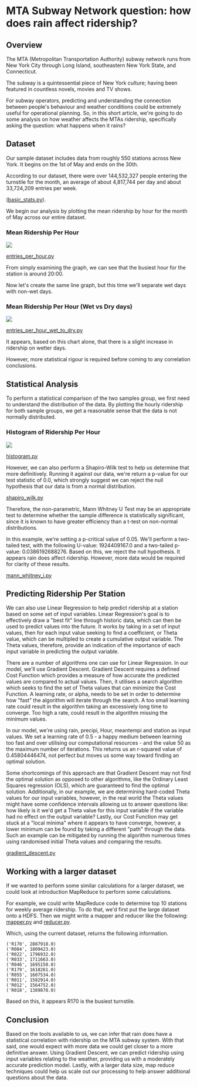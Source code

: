 # MTA Subway Network question: how does rain affect ridership?

## Overview

The MTA (Metropolitan Transportation Authority) subway network runs from New York City through Long Island, southeastern New York State, and Connecticut.

The subway is a quintessential piece of New York culture; having been featured in countless novels, movies and TV shows.

For subway operators, predicting and understanding the connection between people's behaviour and weather conditions could be extremely useful for operational planning. So, in this short article, we're going to do some analysis on how weather affects the MTAs ridership, specifically asking the question: what happens when it rains?

## Dataset

Our sample dataset includes data from roughly 550 stations across New York. It begins on the 1st of May and ends on the 30th. 

According to our dataset, there were over 144,532,327 people entering the turnstile for the month, an average of about 4,817,744 per day and about 33,724,209 entries per week.

([basic_stats.py](https://github.com/lextoumbourou/study-notes/blob/master/ud359-intro-to-data-science/final_project/basic_stats.py)).

We begin our analysis by plotting the mean ridership by hour for the month of May across our entire dataset.

### Mean Ridership Per Hour

<img src="https://raw.githubusercontent.com/lextoumbourou/study-notes/master/ud359-intro-to-data-science/final_project/images/mean-entries-per-hour.png"></img>

[entries_per_hour.py](https://github.com/lextoumbourou/study-notes/blob/master/ud359-intro-to-data-science/final_project/entries_per_hour.py)

From simply examining the graph, we can see that the busiest hour for the station is around 20:00.

Now let's create the same line graph, but this time we'll separate wet days with non-wet days.

### Mean Ridership Per Hour (Wet vs Dry days)

<img src="https://raw.githubusercontent.com/lextoumbourou/study-notes/master/ud359-intro-to-data-science/final_project/images/mean-entries-per-hour-wet-vs-dry.png"></img>

[entries_per_hour_wet_to_dry.py](https://github.com/lextoumbourou/study-notes/blob/master/ud359-intro-to-data-science/final_project/entries_per_hour_wet_to_dry.py)

It appears, based on this chart alone, that there is a slight increase in ridership on wetter days.

However, more statistical rigour is required before coming to any correlation conclusions.

## Statistical Analysis

To perform a statistical comparison of the two samples group, we first need to understand the distribution of the data. By plotting the hourly ridership for both sample groups, we get a reasonable sense that the data is not normally distributed.

### Histogram of Ridership Per Hour

<img src="https://raw.githubusercontent.com/lextoumbourou/study-notes/master/ud359-intro-to-data-science/final_project/images/histogram-entries.png"></img>

[histogram.py](https://github.com/lextoumbourou/study-notes/blob/master/ud359-intro-to-data-science/final_project/histogram.py)

However, we can also perform a Shapiro-Wilk test to help us determine that more definitively. Running it against our data, we're return a p-value for our test statistic of 0.0, which strongly suggest we can reject the null hypothesis that our data is from a normal distribution. 

[shapiro_wilk.py](https://github.com/lextoumbourou/study-notes/blob/master/ud359-intro-to-data-science/final_project/shapiro_wilk.py)

Therefore, the non-parametric, Mann Whitney U Test may be an appropriate test to determine whether the sample difference is statistically significant, since it is known to have greater efficiency than a t-test on non-normal distributions.

In this example, we're setting a p-critical value of 0.05. We'll perform a two-tailed test, with the following U-value: 1924409167.0 and a two-tailed p-value: 0.0386192688276. Based on this, we reject the null hypothesis. It appears rain does affect ridership. However, more data would be required for clarity of these results.

[mann_whitney_i.py](https://github.com/lextoumbourou/study-notes/blob/master/ud359-intro-to-data-science/final_project/mann_whitney_i.py)

## Predicting Ridership Per Station

We can also use Linear Regression to help predict ridership at a station based on some set of input variables. Linear Regression's goal is to effectively draw a "best fit" line through historic data, which can then be used to predict values into the future. It works by taking in a set of input values, then for each input value seeking to find a coefficient, or Theta value, which can be multipled to create a cumulative output variable. The Theta values, therefore, provide an indication of the importance of each input variable in predicting the output variable.

There are a number of algorithms one can use for Linear Regression. In our model, we'll use Gradient Descent. Gradient Descent requires a defined Cost Function which provides a measure of how accurate the predicted values are compared to actual values. Then, it utilises a search algorithm which seeks to find the set of Theta values that can minimize the Cost Function. A learning rate, or alpha, needs to be set in order to determine how "fast" the algorithm will iterate through the search. A too small learning rate could result in the algorithm taking an excessively long time to converge. Too high a rate, could result in the algorithm missing the minimum values.

In our model, we're using rain, precipi, Hour, meantempi and station as input values. We set a learning rate of 0.5 - a happy medium between learning too fast and over utilising our computational resources - and the value 50 as the maximum number of iterations. This returns us an r-squared value of 0.45804446474, not perfect but moves us some way toward finding an optimal solution.

Some shortcomings of this approach are that Gradient Descent may not find the optimal solution as opposed to other algorithms, like the Ordinary Least Squares regression (OLS), which are guaranteed to find the optimal solution. Additionally, in our example, we are determining hard-coded Theta values for our input variables, however, in the real world the Theta values might have some confidence intervals allowing us to answer questions like: how likely is it we'd get a Theta value for this input variable if the variable had no effect on the output variable? Lastly, our Cost Function may get stuck at a "local minima" where it appears to have converge, however, a lower minimum can be found by taking a different "path" through the data. Such an example can be mitigated by running the algorithm numerous times using randomised initial Theta values and comparing the results.

[gradient_descent.py](https://github.com/lextoumbourou/study-notes/blob/master/ud359-intro-to-data-science/final_project/gradient_descent.py)

## Working with a larger dataset 

If we wanted to perform some similar calculations for a larger dataset, we could look at introduction MapReduce to perform some calculations. 

For example, we could write MapReduce code to determine top 10 stations for weekly average ridership. To do that, we'd first put the large dataset onto a HDFS. Then we might write a mapper and reducer like the following: [mapper.py](https://github.com/lextoumbourou/study-notes/blob/master/ud359-intro-to-data-science/final_project/mapper.py) and [reducer.py](https://github.com/lextoumbourou/study-notes/blob/master/ud359-intro-to-data-science/final_project/reducer.py).

Which, using the current dataset, returns the following information.

```
('R170', 2887918.0)
('R084', 1809423.0)
('R022', 1796932.0)
('R033', 1711663.0)
('R046', 1695150.0)
('R179', 1618261.0)
('R055', 1607534.0)
('R011', 1582914.0)
('R012', 1564752.0)
('R018', 1389878.0)
```

Based on this, it appears R170 is the busiest turnstile.

## Conclusion

Based on the tools available to us, we can infer that rain does have a statistical correlation with ridership on the MTA subway system. With that said, one would expect with more data we could get closer to a more definitive answer. Using Gradient Descent, we can predict ridership using input variables relating to the weather, providing us with a moderately accurate prediction model. Lastly, with a larger data size, map reduce techniques could help us scale out our processing to help answer additional questions about the data.
